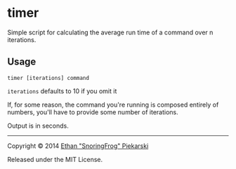 # timer
Simple script for calculating the average run time of a command over n iterations.

## Usage
`timer [iterations] command`

`iterations` defaults to 10 if you omit it

If, for some reason, the command you're running is composed entirely of numbers, you'll have to provide some number of iterations.

Output is in seconds.

---
Copyright :copyright: 2014 [Ethan "SnoringFrog" Piekarski](https://github.com/snoringfrog)

Released under the MIT License. 

